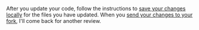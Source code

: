 After you update your code, follow the instructions to [save your changes locally](https://github.com/danthareja/contribute-to-open-source/blob/master/CONTRIBUTING.md#save-your-changes-locally) for the files you have updated. When you [send your changes to your fork](https://github.com/danthareja/contribute-to-open-source/blob/master/CONTRIBUTING.md#send-your-changes-to-your-fork), I'll come back for another review.